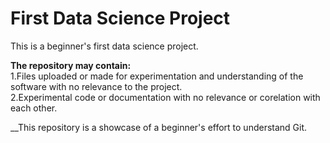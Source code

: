 # First Data Science Project
This is a beginner's first data science project.

__The repository may contain:__  
1.Files uploaded or made for experimentation and understanding of the software with no relevance to the project.  
2.Experimental code or documentation with no relevance or corelation with each other.  

__This repository is a showcase of a beginner's effort to understand Git.
